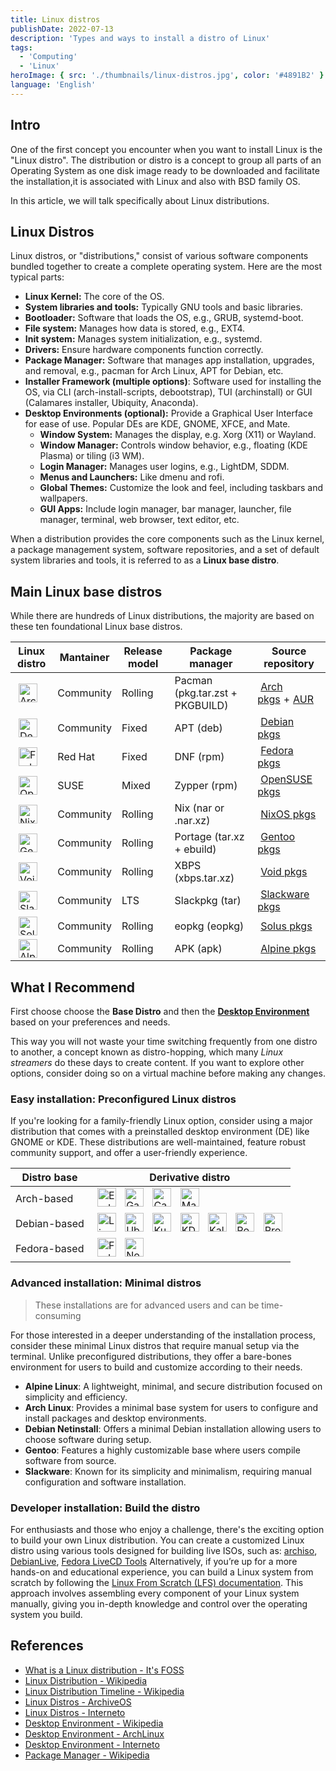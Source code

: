 ```yaml
---
title: Linux distros
publishDate: 2022-07-13
description: 'Types and ways to install a distro of Linux'
tags:
  - 'Computing'
  - 'Linux'
heroImage: { src: './thumbnails/linux-distros.jpg', color: '#4891B2' }
language: 'English'
---
```


<!-- styles to the table -->
<style>
  /* a { text-decoration: none; } */
  /* a img { border: none; } */
  table a { margin: 5px; }
  table img { display: inline-block; width: 30px; height: auto; }
</style>

## Intro

One of the first concept you encounter when you want to install Linux is the "Linux distro". The distribution or distro is a concept to group all parts of an Operating System as one disk image ready to be downloaded and facilitate the installation,it is associated with Linux and also with BSD family OS.

In this article, we will talk specifically about Linux distributions.

## Linux Distros

Linux distros, or "distributions," consist of various software components bundled together to create a complete operating system. Here are the most typical parts:

- **Linux Kernel:** The core of the OS.
- **System libraries and tools:** Typically GNU tools and basic libraries.
- **Bootloader:** Software that loads the OS, e.g., GRUB, systemd-boot.
- **File system:** Manages how data is stored, e.g., EXT4.
- **Init system:** Manages system initialization, e.g., systemd.
- **Drivers:** Ensure hardware components function correctly.
- **Package Manager:** Software that manages app installation, upgrades, and removal, e.g., pacman for Arch Linux, APT for Debian, etc.
- **Installer Framework (multiple options)**: Software used for installing the OS, via CLI (arch-install-scripts, debootstrap), TUI (archinstall) or GUI (Calamares installer, Ubiquity, Anaconda).
- **Desktop Environments (optional):** Provide a Graphical User Interface for ease of use. Popular DEs are KDE, GNOME, XFCE, and Mate.
    - **Window System:** Manages the display, e.g. Xorg (X11) or Wayland.
    - **Window Manager:** Controls window behavior, e.g., floating (KDE Plasma) or tiling (i3 WM).
    - **Login Manager:** Manages user logins, e.g., LightDM, SDDM.
    - **Menus and Launchers:** Like dmenu and rofi.
    - **Global Themes:** Customize the look and feel, including taskbars and wallpapers.
    - **GUI Apps:** Include login manager, bar manager, launcher, file manager, terminal, web browser, text editor, etc.

When a distribution provides the core components such as the Linux kernel, a package management system, software repositories, and a set of default system libraries and tools, it is referred to as a **Linux base distro**.

## Main Linux base distros

While there are hundreds of Linux distributions, the majority are based on these ten foundational Linux base distros.

| Linux distro                                                                | Mantainer | Release model | Package manager                 | Source repository                                                             |
| --------------------------------------------------------------------------- | --------- | ------------- | ------------------------------- | ----------------------------------------------------------------------------- |
| [![ArchLinux](/img/linux-distros/base/archlinux.webp)](https://archlinux.org/)  | Community | Rolling       | Pacman (pkg.tar.zst + PKGBUILD) | [Arch pkgs](https://archlinux.org/packages)+[AUR](https://aur.archlinux.org/) |
| [![Debian](/img/linux-distros/base/debian.webp)](https://www.debian.org/)       | Community | Fixed         | APT (deb)                       | [Debian pkgs](https://packages.debian.org/stable/)                            |
| [![Fedora](/img/linux-distros/base/fedora.webp)](https://fedoraproject.org/)    | Red Hat   | Fixed         | DNF (rpm)                       | [Fedora pkgs](https://packages.fedoraproject.org/)                            |
| [![OpenSUSE](/img/linux-distros/base/opensuse.webp)](https://www.opensuse.org/) | SUSE      | Mixed         | Zypper (rpm)                    | [OpenSUSE pkgs](https://software.opensuse.org/)                               |
| [![NixOS](/img/linux-distros/base/nixos.webp)](https://nixos.org/)              | Community | Rolling       | Nix (nar or .nar.xz)            | [NixOS pkgs](https://search.nixos.org/packages)                               |
| [![Gentoo](/img/linux-distros/base/gentoo.webp)](https://www.gentoo.org/)       | Community | Rolling       | Portage (tar.xz + ebuild)       | [Gentoo pkgs](https://packages.gentoo.org/)                                   |
| [![Void](/img/linux-distros/base/void.webp)](https://voidlinux.org/)            | Community | Rolling       | XBPS (xbps.tar.xz)              | [Void pkgs](https://voidlinux.org/packages/)                                  |
| [![Slackware](/img/linux-distros/base/slackware.webp)](https://slackware.org/)  | Community | LTS           | Slackpkg (tar)                  | [Slackware pkgs](https://packages.slackware.com/)                             |
| [![Solus](/img/linux-distros/base/solus.webp)](https://getsol.us/)              | Community | Rolling       | eopkg (eopkg)                   | [Solus pkgs](https://dev.getsol.us/source/)                                   |
| [![Alpine](/img/linux-distros/base/alpine.webp)](https://alpinelinux.org/)      | Community | Rolling       | APK (apk)                       | [Alpine pkgs](https://pkgs.alpinelinux.org/)                                  |

## What I Recommend

First choose choose the **Base Distro** and then the **[Desktop Environment](https://en.wikipedia.org/wiki/Desktop_environment)** based on your preferences and needs.

This way you will not waste your time switching frequently from one distro to another, a concept known as distro-hopping, which many *Linux streamers* do these days to create content. If you want to explore other options, consider doing so on a virtual machine before making any changes.

### Easy installation: Preconfigured Linux distros

If you're looking for a family-friendly Linux option, consider using a major distribution that comes with a preinstalled desktop environment (DE) like GNOME or KDE. These distributions are well-maintained, feature robust community support, and offer a user-friendly experience.

| Distro base  | Derivative distro                                                                                                                                                                                                                                                                                                                                                                                                                                                                                                     |
| ------------ | --------------------------------------------------------------------------------------------------------------------------------------------------------------------------------------------------------------------------------------------------------------------------------------------------------------------------------------------------------------------------------------------------------------------------------------------------------------------------------------------------------------------- |
| Arch-based   | [![EndeavourOS](/img/linux-distros/based/endeavouros.webp)](https://endeavouros.com/) [![Garuda Linux](/img/linux-distros/based/garuda-linux.webp)](https://garudalinux.com/) [![CachyOS](/img/linux-distros/based/cachyos.webp)](https://cachyos.org/) [![Manjaro](/img/linux-distros/based/manjaro.webp)](https://manjaro.org/products/download/x86)                                           |
| Debian-based | [![Linux Mint](/img/linux-distros/based/linux-mint.webp)](https://www.linuxmint.com/) [![Ubuntu](/img/linux-distros/based/ubuntu.webp)](https://ubuntu.com/download) [![Kubuntu](/img/linux-distros/based/kubuntu.webp)](https://kubuntu.org/) [![KDE neon](/img/linux-distros/based/kde-neon.webp)](https://neon.kde.org/) [![Kali Linux](/img/linux-distros/based/kali-linux.webp)](https://www.kali.org/) [![Pop OS](/img/linux-distros/based/pop-os.webp)](https://pop.system76.com/) [![Proxmox](/img/linux-distros/based/proxmox.webp)](https://www.proxmox.com/en/) |
| Fedora-based | [![Fedora Spins](/img/linux-distros/based/fedora-spins.webp)](https://fedoraproject.org/spins/) [![Nobara](/img/linux-distros/based/nobara.webp)](https://nobaraproject.org/download-nobara/)                                                                                                                                                                                                                                                                                                                 |

### Advanced installation: Minimal distros

> These installations are for advanced users and can be time-consuming

For those interested in a deeper understanding of the installation process, consider these minimal Linux distros that require manual setup via the terminal. Unlike preconfigured distributions, they offer a bare-bones environment for users to build and customize according to their needs.

- **Alpine Linux**: A lightweight, minimal, and secure distribution focused on simplicity and efficiency.
- **Arch Linux**: Provides a minimal base system for users to configure and install packages and desktop environments.
- **Debian Netinstall**: Offers a minimal Debian installation allowing users to choose software during setup.
- **Gentoo**: Features a highly customizable base where users compile software from source.
- **Slackware**: Known for its simplicity and minimalism, requiring manual configuration and software installation.

### Developer installation: Build the distro

For enthusiasts and those who enjoy a challenge, there's the exciting option to build your own Linux distribution. You can create a customized Linux distro using various tools designed for building live ISOs, such as: [archiso](https://wiki.archlinux.org/title/Archiso), [DebianLive](https://wiki.debian.org/DebianLive), [Fedora LiveCD Tools](https://github.com/livecd-tools/livecd-tools)
Alternatively, if you’re up for a more hands-on and educational experience, you can build a Linux system from scratch by following the [Linux From Scratch (LFS) documentation](https://www.linuxfromscratch.org/lfs/). This approach involves assembling every component of your Linux system manually, giving you in-depth knowledge and control over the operating system you build.

<!--
- **🐧🦑 Penguin-Calamares Mode:** Install a preconfigured distro (custom **Penguin** kernel + DE + Calamares installer).
- **🐙 Octopus Mode:** Automate the installation like an **Octopus** using bash scripting.
- **🐍 Python Mode (only with Arch):** Use a **Python** script, like `archinstall`, to interact with the shell and select packages to install from a formulary.
- 🐢 **Turtle Mode:** Build from scratch on the *shell* like a **tortoise** moving slowly but surely, enter directly to the text terminal of the OS and install manually typing commands.
-->

## References

- [What is a Linux distribution - It's FOSS](https://itsfoss.com/what-is-linux-distribution/)
- [Linux Distribution - Wikipedia](https://en.wikipedia.org/wiki/Linux_distribution)
- [Linux Distribution Timeline - Wikipedia](https://upload.wikimedia.org/wikipedia/commons/b/b5/Linux_Distribution_Timeline_21_10_2021.svg)
- [Linux Distros - ArchiveOS](https://archiveos.org/linux/)
- [Linux Distros - Interneto](https://raindrop.io/Interneto/img/linux-distros-19045213)
- [Desktop Environment - Wikipedia](https://en.wikipedia.org/wiki/Desktop_environment)
- [Desktop Environment - ArchLinux](https://wiki.archlinux.org/title/Desktop_environment)
- [Desktop Environment - Interneto](https://raindrop.io/Interneto/de-21145177)
- [Package Manager - Wikipedia](https://en.wikipedia.org/wiki/Package_manager)

